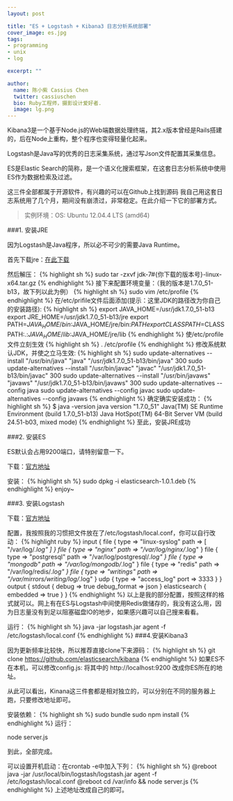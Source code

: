 ```yaml
---
layout: post

title: "ES + Logstash + Kibana3 日志分析系统部署"
cover_image: es.jpg
tags:
- programming
- unix
- log

excerpt: ""

author:
  name: 陈小紫 Cassius Chen
  twitter: cassiuschen
  bio: Ruby工程师，摄影设计爱好者.
  image: lg.png
---
```


Kibana3是一个基于Node.js的Web端数据处理终端，其2.x版本曾经是Rails搭建的，后在Node上重构，整个程序也变得轻量化起来。

Logstash是Java写的优秀的日志采集系统，通过写Json文件配置其采集信息。

ES是Elastic Search的简称，是一个语义化搜索框架，在这套日志分析系统中使用ES作为数据检索及过滤。

这三件全部都属于开源软件，有兴趣的可以在Github上找到源码
我自己用这套日志系统用了几个月，期间没有崩溃过，非常稳定。在此介绍一下它的部署方式。

> 实例环境：OS: Ubuntu 12.04.4 LTS (amd64)

###1. 安装JRE

 因为Logstash是Java程序，所以必不可少的需要Java Runtime。

 首先下载jre：[在此下载](http://www.oracle.com/technetwork/java/javase/downloads/index.html)

 然后解压：
{% highlight sh %}
     sudo tar -zxvf jdk-7#{你下载的版本号}-linux-x64.tar.gz
{% endhighlight %}
 接下来配置环境变量：（我的版本是1.7.0_51-b13，故下列以此为例）
{% highlight sh %}
     sudo vim /etc/profile
{% endhighlight %}
 在/etc/prifile文件后面添加(提示：这里JDK的路径改为你自己的安装路径):
{% highlight sh %}
     export JAVA_HOME=/usr/jdk1.7.0_51-b13
     export JRE_HOME=/usr/jdk1.7.0_51-b13/jre
     export PATH=$JAVA_HOME/bin:$JAVA_HOME/jre/bin:$PATH
     export CLASSPATH=$CLASSPATH:.:$JAVA_HOME/lib:$JAVA_HOME/jre/lib
{% endhighlight %}
 使/etc/profile文件立刻生效
{% highlight sh %}
     . /etc/profile
{% endhighlight %}
 修改系统默认JDK，并使之立马生效:
{% highlight sh %}
     sudo update-alternatives --install "/usr/bin/java" "java" "/usr/jdk1.7.0_51-b13/bin/java" 300
     sudo update-alternatives --install "/usr/bin/javac" "javac" "/usr/jdk1.7.0_51-b13/bin/javac" 300
     sudo update-alternatives --install "/usr/bin/javaws" "javaws" "/usr/jdk1.7.0_51-b13/bin/javaws" 300
     sudo update-alternatives --config java
     sudo update-alternatives --config javac
     sudo update-alternatives --config javaws
{% endhighlight %}
 确定确实安装成功：
{% highlight sh %}
     $ java -version
     java version "1.7.0_51"
     Java(TM) SE Runtime Environment (build 1.7.0_51-b13)
     Java HotSpot(TM) 64-Bit Server VM (build 24.51-b03, mixed mode)
{% endhighlight %}
 至此，安装JRE成功

###2. 安装ES

ES默认会占用9200端口，请特别留意一下。

下载：[官方地址](https://download.elasticsearch.org/elasticsearch/elasticsearch/elasticsearch-1.0.1.deb)

安装：
{% highlight sh %}
     sudo dpkg -i elasticsearch-1.0.1.deb
{% endhighlight %}
 enjoy~

###3. 安装Logstash

下载：[官方地址](http://download.elasticsearch.org/logstash/logstash/logstash-1.3.3-flatjar.jar)

配置，我按照我的习惯把文件放在了/etc/logstash/local.conf，你可以自行改动：
{% highlight ruby %}
input {
    file {
       type => "linux-syslog"
       path => [ "/var/log/*.log" ]
   }
   file {
      type => "nginx"
      path => "/var/log/nginx/*.log"
   }
   file {
      type => "postgresql"
      path => "/var/log/postgresql/*.log"
   }
   file {
      type => "mongodb"
      path => "/var/log/mongodb/*.log"
   }
   file {
      type => "redis"
      path => "/var/log/redis/*.log"
   }
   file {
      type => "writings"
      path => "/var/mirrors/writing/log/*.log"
   }
   udp {
      type => "access_log"
      port => 3333
   }
}
output {
   stdout {
      debug => true
      debug_format => json
   }
   elasticsearch {
      embedded => true
   }
}
{% endhighlight %}
以上是我的部分配置，按照这样的格式就可以。网上有在ES与Logstash中间使用Redis做储存的，我没有这么用，因为日志量没有到足以阻塞磁盘IO的地步，如果感兴趣可以自己搜来看看。

运行：
{% highlight sh %}
java -jar logstash.jar agent -f /etc/logstash/local.conf
{% endhighlight %}
###4.安装Kibana3

因为更新频率比较快，所以推荐直接clone下来源码：
{% highlight sh %}
git clone https://github.com/elasticsearch/kibana
{% endhighlight %}
如果ES不在本机，可以修改config.js: 将其中的 http://localhost:9200 改成你ES所在的地址。

从此可以看出，Kinana这三件套都是相对独立的，可以分别在不同的服务器上跑，只要修改地址即可。

安装依赖：
{% highlight sh %}
sudo bundle
sudo npm install
{% endhighlight %}
运行：

node server.js

到此，全部完成。

可以设置开机启动：在crontab -e中加入下列：
{% highlight sh %}
@reboot java -jar /usr/local/bin/logstash/logstash.jar agent -f /etc/logstash/local.conf
@reboot cd /var/info && node server.js
{% endhighlight %}
上述地址改成自己的即可。
